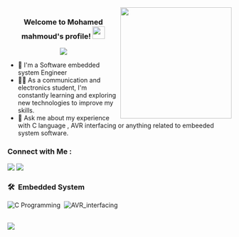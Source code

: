 
<img width="250" align="right" src="https://c.tenor.com/_DOBjnGspYAAAAAM/code-coding.gif">

<h3 align="center">
  Welcome to Mohamed mahmoud's profile!
  <img src="https://media.giphy.com/media/hvRJCLFzcasrR4ia7z/giphy.gif" width="28">
</h3>

<!-- Typing SVG by DenverCoder1 - https://github.com/DenverCoder1/readme-typing-svg -->
<p align="center">
  <a href="https://git.io/typing-svg"><img src="https://readme-typing-svg.herokuapp.com?font=Fira+Code&pause=1200&width=435&lines=Software+Embedded+System+Engineering;Always%20learning%20new%20things&font=Fira%20Code&center=true&width=540&height=45&color=f75c7e&vCenter=true&size=22"></a>
</p> 

- 🏢 I'm a Software embedded system Engineer 
- 👨‍💻 As a communication and electronics student, I'm constantly learning and exploring new technologies to improve my skills.
- 💬 Ask me about my experience with C language , AVR interfacing or anything related to embeeded system software.


### Connect with Me :

<a href="https://www.linkedin.com/in/mohamed-mahmoud-7b03621b4" target="_blank"><img src="https://img.shields.io/badge/-Mohamed%20mahmoud-0077B5?style=for-the-badge&logo=Linkedin&logoColor=white"/></a>
<a href="https://t.me/Mohamed_5054" target="_blank"><img src="https://img.shields.io/badge/-Mohamed%20mahmoud-0077B5?style=for-the-badge&logo=Telegram&logoColor=white"/></a>
### 🛠 &nbsp;Embedded System
![C Programming](https://img.shields.io/badge/-C_programing-05122A?style=flat&logo=C)&nbsp;
![AVR_interfacing](https://img.shields.io/badge/-AVR_interfacing-05122A?style=flat&logo=AVR)&nbsp;



<br>
<a href="https://komarev.com/ghpvc/?username=yousefdergham&style=for-the-badge">
    <img src="https://komarev.com/ghpvc/?username=yousefdergham&style=for-the-badge">
</a>
